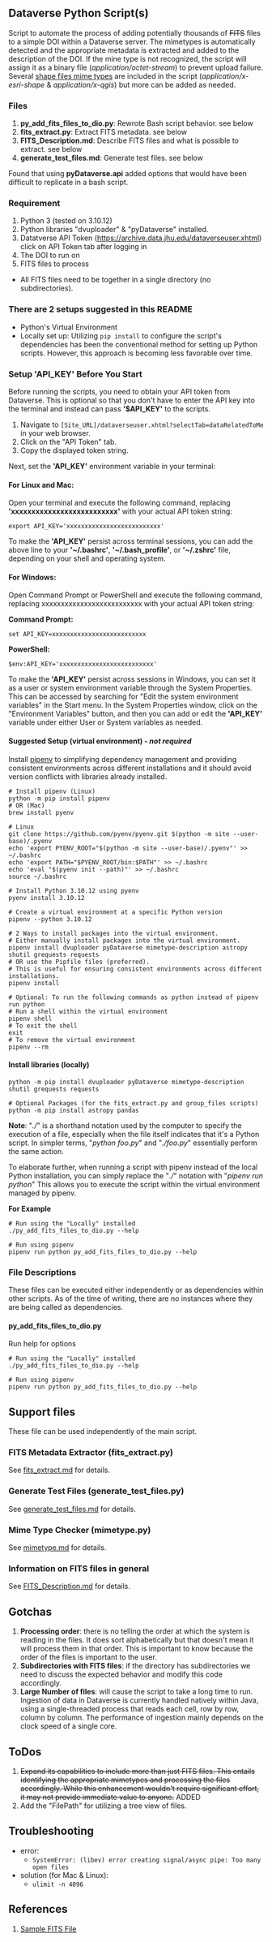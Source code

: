 ## Dataverse Python Script(s)
Script to automate the process of adding potentially thousands of ~~FITS~~ files to a simple DOI within a Dataverse server. The mimetypes is automatically detected and the appropriate metadata is extracted and added to the description of the DOI. If the mine type is not recognized, the script will assign it as a binary file (_application/octet-stream_) to prevent upload failure. Several [shape files mime types](https://en.wikipedia.org/wiki/Shapefile) are included in the script (_application/x-esri-shape_ & _application/x-qgis_) but more can be added as needed.

### Files
1. __py_add_fits_files_to_dio.py__: Rewrote Bash script behavior. see below
1. __fits_extract.py__: Extract FITS metadata. see below
1. __FITS_Description.md__: Describe FITS files and what is possible to extract. see below
1. __generate_test_files.md__: Generate test files. see below

Found that using __pyDataverse.api__ added options that would have been difficult to replicate in a bash script.

### Requirement
1. Python 3 (tested on 3.10.12)
1. Python libraries "dvuploader" & "pyDataverse" installed.
1. Datatverse API Token (https://archive.data.jhu.edu/dataverseuser.xhtml) click on API Token tab after logging in
1. The DOI to run on
1. FITS files to process
  - All FITS files need to be together in a single directory (no subdirectories).

### There are 2 setups suggested in this README
- Python's Virtual Environment
- Locally set up: Utilizing `pip install` to configure the script's dependencies has been the conventional method for setting up Python scripts. However, this approach is becoming less favorable over time.

### Setup 'API_KEY' Before You Start
Before running the scripts, you need to obtain your API token from Dataverse. This is optional so that you don't have to enter the API key into the terminal and instead can pass __'$API_KEY'__ to the scripts.

1. Navigate to `[Site_URL]/dataverseuser.xhtml?selectTab=dataRelatedToMe` in your web browser.
1. Click on the "API Token" tab.
1. Copy the displayed token string.

Next, set the __'API_KEY'__ environment variable in your terminal:

#### For Linux and Mac:

Open your terminal and execute the following command, replacing __'xxxxxxxxxxxxxxxxxxxxxxxxxx'__ with your actual API token string:

```shell
export API_KEY='xxxxxxxxxxxxxxxxxxxxxxxxxx'
```

To make the __'API_KEY'__ persist across terminal sessions, you can add the above line to your __'~/.bashrc'__, __'~/.bash_profile'__, or __'~/.zshrc'__ file, depending on your shell and operating system.


#### For Windows:

Open Command Prompt or PowerShell and execute the following command, replacing xxxxxxxxxxxxxxxxxxxxxxxxxx with your actual API token string:

__Command Prompt:__
```shell
set API_KEY=xxxxxxxxxxxxxxxxxxxxxxxxxx
```

__PowerShell:__
```shell
$env:API_KEY='xxxxxxxxxxxxxxxxxxxxxxxxxx'
```
To make the __'API_KEY'__ persist across sessions in Windows, you can set it as a user or system environment variable through the System Properties. This can be accessed by searching for "Edit the system environment variables" in the Start menu. In the System Properties window, click on the "Environment Variables" button, and then you can add or edit the __'API_KEY'__ variable under either User or System variables as needed.

#### Suggested Setup (virtual environment) - _not required_
Install [pipenv](https://pipenv.pypa.io/en/latest/installation.html) to simplifying dependency management and providing consistent environments across different installations and it should avoid version conflicts with libraries already installed.
```shell
# Install pipenv (Linux)
python -m pip install pipenv
# OR (Mac)
brew install pyenv

# Linux
git clone https://github.com/pyenv/pyenv.git $(python -m site --user-base)/.pyenv
echo 'export PYENV_ROOT="$(python -m site --user-base)/.pyenv"' >> ~/.bashrc
echo 'export PATH="$PYENV_ROOT/bin:$PATH"' >> ~/.bashrc
echo 'eval "$(pyenv init --path)"' >> ~/.bashrc
source ~/.bashrc

# Install Python 3.10.12 using pyenv
pyenv install 3.10.12

# Create a virtual environment at a specific Python version
pipenv --python 3.10.12

# 2 Ways to install packages into the virtual environment.
# Either manually install packages into the virtual environment.
pipenv install dvuploader pyDataverse mimetype-description astropy shutil grequests requests
# OR use the Pipfile files (preferred).
# This is useful for ensuring consistent environments across different installations.
pipenv install

# Optional: To run the following commands as python instead of pipenv run python
# Run a shell within the virtual environment
pipenv shell
# To exit the shell
exit
# To remove the virtual environment
pipenv --rm
```

#### Install libraries (locally)
```shell
python -m pip install dvuploader pyDataverse mimetype-description shutil grequests requests

# Optional Packages (for the fits_extract.py and group_files scripts)
python -m pip install astropy pandas
```

__Note__: "_./_" is a shorthand notation used by the computer to specify the execution of a file, especially when the file itself indicates that it's a Python script. In simpler terms, "_python foo.py_" and "_./foo.py_" essentially perform the same action.

To elaborate further, when running a script with pipenv instead of the local Python installation, you can simply replace the "_./_" notation with "_pipenv run python_" This allows you to execute the script within the virtual environment managed by pipenv.

__For Example__
```shell
# Run using the "Locally" installed
./py_add_fits_files_to_dio.py --help

# Run using pipenv
pipenv run python py_add_fits_files_to_dio.py --help
```

### File Descriptions
These files can be executed either independently or as dependencies within other scripts. As of the time of writing, there are no instances where they are being called as dependencies.

#### py_add_fits_files_to_dio.py
Run help for options
```shell
# Run using the "Locally" installed
./py_add_fits_files_to_dio.py --help

# Run using pipenv
pipenv run python py_add_fits_files_to_dio.py --help
```

## Support files
These file can be used independently of the main script.

### FITS Metadata Extractor (fits_extract.py)
See [fits_extract.md](fits_extract.md) for details.

### Generate Test Files (generate_test_files.py)
See [generate_test_files.md](generate_test_files.md) for details.

### Mime Type Checker (mimetype.py)
See [mimetype.md](mimetype.md) for details.

### Information on FITS files in general
See [FITS_Description.md](FITS_Description.md) for details.

## Gotchas
1. __Processing order__: there is no telling the order at which the system is reading in the files. It does sort alphabetically but that doesn't mean it will process them in that order. This is important to know because the order of the files is important to the user.
1. __Subdirectories with FITS files__: if the directory has subdirectories we need to discuss the expected behavior and modify this code accordingly.
1. __Large Number of files__: will cause the script to take a long time to run. Ingestion of data in Dataverse is currently handled natively within Java, using a single-threaded process that reads each cell, row by row, column by column. The performance of ingestion mainly depends on the clock speed of a single core.

## ToDos
1. ~~Expand its capabilities to include more than just FITS files. This entails identifying the appropriate mimetypes and processing the files accordingly. While this enhancement wouldn't require significant effort, it may not provide immediate value to anyone.~~ ADDED
1. Add the "FilePath" for utilizing a tree view of files.

## Troubleshooting

- error:
  - `SystemError: (libev) error creating signal/async pipe: Too many open files`
- solution (for Mac & Linux):
  - `ulimit -n 4096`

## References
1. [Sample FITS File](https://open-bitbucket.nrao.edu/projects/CASA/repos/casatestdata/browse/fits/1904-66_CSC.fits)
